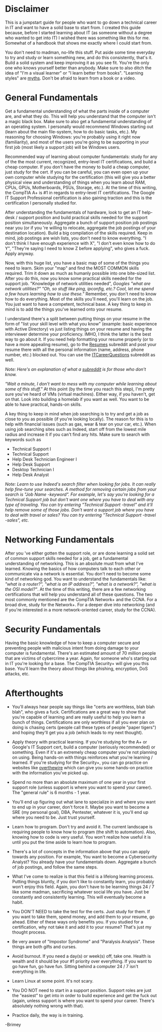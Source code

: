 # Disclaimer 
This is a jumpstart guide for people who want to go down a technical career in IT and want to have a solid base to start from. I created this guide because, before I started learning about IT (as someone without a degree who wanted to get into IT) I wished there was something like this for me. Somewhat of a handbook that shows me exactly where I could start from.

You don't need to madman, no-life this stuff. Put aside some time everyday to try and study or learn something new, and do this consistently, that's it. Build a solid system and keep improving it as you see fit. You're the only one who knows yourself better than anybody. Make sure to also ditch the idea of "I'm a visual learner" or "I learn better from books". "Learning styles" are [myths](https://www.educationnext.org/stubborn-myth-learning-styles-state-teacher-license-prep-materials-debunked-theory/). Don't be afraid to learn from a book or a video.

# General Fundamentals
Get a fundamental understanding of what the parts inside of a computer are, and what they do. This will help you understand that the computer isn't a magic black box. Make sure to also get a fundamental understanding of an operating system. I personally would recommend Windows starting out (learn about the main file-system, how to do basic tasks, etc.). My reasoning for choosing Windows: you're probably using it right now (familiarity), and most of the users you're going to be supporting in your first job (most likely a support job) will be Windows users. 

Recommended way of learning about computer fundamentals: study for any of the the most current, recognized, entry-level IT certifications, and build a cheap computer. If you don't have the money to build a cheap computer, just study for the cert. If you can be careful, you can even open up your own computer while studying for the certification (this will give you a better physical view and understanding of things when you learn about RAM, CPUs, GPUs, Motherboards, PSUs, Storage, etc.). At the time of this writing, the CompTIA A+ is #1 in regards to entry-level IT certifications. The Google IT Support Professional certification is also gaining traction and this is the certification I personally studied for. 

After understanding the fundamentals of hardware, look to get an IT help-desk / support position and build practical skills needed for the support position simultaneously. Aggregate a bunch of support position job postings near you (or if you 're willing to relocate, aggregate the job postings of your destination location). Build a big compilation of the skills required. Keep in mind, job postings are wish lists, you don't need to know everything. "I don't think I have enough experience with X", "I don't even know how to do Y", "They're saying I need to know Z before applying", who gives a fuck. Apply anyway. 

Now, with this huge list, you have a basic map of some of the things you need to learn. Skim your "map" and find the MOST COMMON skills required. Trim it down as much as humanly possible into one bite-sized list. After you do this, now you know some practical skills needed for the support job. "Knowledge of network utilities needed", *Googles "what are network utilities?" "Oh, so stuff like ping, ipconfig, etc.? Cool, let me spend a few hours learning how to use these."* Remember, you don't need to know how to do everything. Most of the skills you'll need, you'll learn on the job. You just want to have a competent, technical base. A key thing to keep in mind is to add the things you've learned onto your resume. 

I understand there's a split between putting things on your resume in the form of "list your skill level with what you know" (example: basic experience with Active Directory) vs just listing things on your resume and having the interviewer determine your proficiency. IMHO, I think the latter is the best way to go about it. If you need help formatting your resume properly (or to have a more appealing resume), go to the [Resumes]("https://www.reddit.com/r/resumes/") subreddit and post your resume there with all the personal information (name, address, phone number, etc.) blocked out. You can use the [ITCareerQuestions]("https://www.reddit.com/r/ITCareerQuestions/") subreddit as well. 

*Note: Here's an explanation of what a [subreddit](https://www.dictionary.com/e/slang/subreddit/) is for those who don't know.*

*"Wait a minute, I don't want to mess with my computer while learning about some of this stuff."* At this point (by the time you reach this step), I'm pretty sure you've heard of VMs (virtual machines). Either way, if you haven't, get on that. Look into building a homelab if you want as well. You want to be able to have practical, hands-on skills.

A key thing to keep in mind when job searching is to try and get a job as close to you as possible (if you're looking locally). The reason for this is to help with financial issues (such as gas, wear & tear on your car, etc.). When using job searching sites such as Indeed, start off from the lowest mile radius and increase it if you can't find any hits. Make sure to search with keywords such as

- Technical Support I
- Technical Support 
- Help Desk Technician Engineer I 
- Help Desk Support
- Desktop Technician I 
- Help Desk Analyst 

*Note: Learn to use Indeed's search filter when looking for jobs. It can really help fine-tune your searches. A method for removing certain jobs from your search is "Job Name -keyword". For example, let's say you're looking for a Technical Support job but don't want one where you have to deal with any type of traveling. You can try entering "Technical Support -travel" and it'll help remove some of those jobs. Don't want a support job where you have to deal with travel or sales? You can try entering "Technical Support -travel -sales", etc.*
            
# Networking Fundamentals
After you 've either gotten the support role, or are done learning a solid set of common support skills needed for a job, get a fundamental understanding of networking. This is an absolute must from what I've learned. Knowing the basics of how computers talk to each other or communicate via a network is essential. You don't need to become some kind of networking god. You want to understand the fundamentals like: *"what is a router?", "what is an IP address?", "what is a network?", "what is the OSI model?"*. At the time of this writing, there are a few networking certifications that will help you understand all of these questions. The two most commonly mentioned are the CompTIA Network+ and the CCNA. For a broad dive, study for the Network+. For a deeper dive into networking (and if you're interested in a more network-oriented career, study for the CCNA). 

# Security Fundamentals
Having the basic knowledge of how to keep a computer secure and preventing people with malicious intent from doing damage to your computer is fundamental. There's an estimated amount of 70 million people that are victims of cybercrime a year. Again, for someone who's starting out in IT you're looking for a base. The CompTIA Security+ will give you this base. You'll learn the theory about things like phishing, encryption, DoS attacks, etc.

# Afterthoughts
- You'll always hear people say things like "certs are worthless, blah blah blah", who gives a fuck. Certifications are a great way to show that you're capable of learning and are really useful to help you learn a bunch of things. Certifications are only worthless if all you ever plan on doing is chasing certs (people call these types of people "paper tigers") and hoping they'll get you a job (which leads to my next thought).

- Apply theory with practical learning. If you're studying for the A+ or Google's IT Support cert, build a computer (seriously recommended) or something. Even if it's an extremely cheap computer you're not planning on using. Being hands-on with things reinforces what you're learning / learned. If you're studying for the Security+, you can go practice on websites like [overthewire](https://overthewire.org/wargames/bandit/) which can give you some hands-on practice with the information you've picked up.

- Spend no more than an absolute maximum of one year in your first support role (unless support is where you want to spend your career). The "general rule" is 6 months - 1 year.

- You'll end up figuring out what lane to specialize in and where you want to end up in your career,
don't force it. Maybe you want to become a SRE (my personal goal), DBA, Pentester, whatever it is,
you'll end up where you need to be. Just trust yourself.

- Learn how to program. Don't try and avoid it. The current landscape is requiring people to know how to program (the shift to automation). Also, knowing how to code is very useful. You won't realize how useful it is until you put the time aside to learn how to program.

- There's a lot of concepts in the information above that you can apply towards any position. For example, You want to become a Cybersecurity Analyst? You already have your fundamentals down. Aggregate a bunch of job postings, and follow the same steps.

- What I've come to realize is that this field is a lifelong learning process. Putting things bluntly, if you don't like to constantly learn, you probably won't enjoy this field. Again, you don't have to be learning things 24 / 7 like some madman, sacrificing whatever social life you have. Just be constantly and consistently learning. This will eventually become a habit.

- You DON'T NEED to take the test for the certs. Just study for them. If you want to take them, spend money, and add them to your resume, go ahead. Either of these ways only benefits you. If you studied for a certification, why not take it and add it to your resume? That's just my thought process.

- Be very aware of "Impostor Syndrome" and "Paralysis Analysis". These things are both gifts and curses.

- Avoid burnout. If you need a day(s) or week(s) off, take one. Health is wealth and it should be your #1 priority over everything. If you want to go have fun, go have fun. Sitting behind a computer 24  / 7 isn't everything in life.

- Learn Linux at some point. It's not scary.

- You DO NOT need to start in a support position. Support roles are just the "easiest" to get into
in order to build experience and get the fuck out (again, unless support is where you want to spend your career. There's absolutely nothing wrong with that).

- Practice daily, the way is in training.

-Brimey
